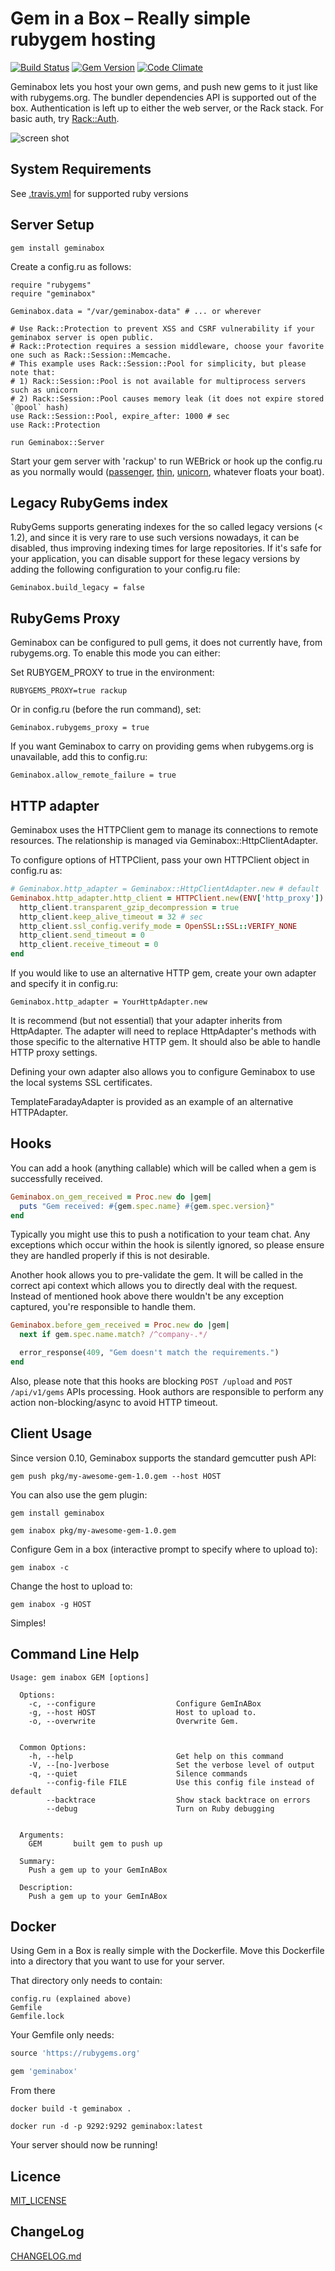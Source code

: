 # Gem in a Box – Really simple rubygem hosting
[![Build Status](https://secure.travis-ci.org/geminabox/geminabox.png)](http://travis-ci.org/geminabox/geminabox)
[![Gem Version](https://badge.fury.io/rb/geminabox.png)](http://badge.fury.io/rb/geminabox)
[![Code Climate](https://codeclimate.com/github/geminabox/geminabox/badges/gpa.svg)](https://codeclimate.com/github/geminabox/geminabox)

Geminabox lets you host your own gems, and push new gems to it just like with rubygems.org.
The bundler dependencies API is supported out of the box.
Authentication is left up to either the web server, or the Rack stack.
For basic auth, try [Rack::Auth](http://www.rubydoc.info/github/rack/rack/Rack/Auth/Basic).

![screen shot](http://pics.tomlea.co.uk/bbbba6/geminabox.png)

## System Requirements

See [.travis.yml](./.travis.yml) for supported ruby versions

## Server Setup

    gem install geminabox

Create a config.ru as follows:

    require "rubygems"
    require "geminabox"

    Geminabox.data = "/var/geminabox-data" # ... or wherever

    # Use Rack::Protection to prevent XSS and CSRF vulnerability if your geminabox server is open public.
    # Rack::Protection requires a session middleware, choose your favorite one such as Rack::Session::Memcache.
    # This example uses Rack::Session::Pool for simplicity, but please note that:
    # 1) Rack::Session::Pool is not available for multiprocess servers such as unicorn
    # 2) Rack::Session::Pool causes memory leak (it does not expire stored `@pool` hash)
    use Rack::Session::Pool, expire_after: 1000 # sec
    use Rack::Protection

    run Geminabox::Server

Start your gem server with 'rackup' to run WEBrick or hook up the config.ru as you normally would ([passenger](https://www.phusionpassenger.com/), [thin](http://code.macournoyer.com/thin/), [unicorn](https://bogomips.org/unicorn/), whatever floats your boat).

## Legacy RubyGems index

RubyGems supports generating indexes for the so called legacy versions (< 1.2), and since it is very rare to use such versions nowadays, it can be disabled, thus improving indexing times for large repositories. If it's safe for your application, you can disable support for these legacy versions by adding the following configuration to your config.ru file:

    Geminabox.build_legacy = false

## RubyGems Proxy

Geminabox can be configured to pull gems, it does not currently have, from rubygems.org. To enable this mode you can either:

Set RUBYGEM_PROXY to true in the environment:

    RUBYGEMS_PROXY=true rackup

Or in config.ru (before the run command), set:

    Geminabox.rubygems_proxy = true

If you want Geminabox to carry on providing gems when rubygems.org is unavailable, add this to config.ru:

    Geminabox.allow_remote_failure = true

## HTTP adapter

Geminabox uses the HTTPClient gem to manage its connections to remote resources.
The relationship is managed via Geminabox::HttpClientAdapter.

To configure options of HTTPClient, pass your own HTTPClient object in config.ru as:

```ruby
# Geminabox.http_adapter = Geminabox::HttpClientAdapter.new # default
Geminabox.http_adapter.http_client = HTTPClient.new(ENV['http_proxy']).tap do |http_client|
  http_client.transparent_gzip_decompression = true
  http_client.keep_alive_timeout = 32 # sec
  http_client.ssl_config.verify_mode = OpenSSL::SSL::VERIFY_NONE
  http_client.send_timeout = 0
  http_client.receive_timeout = 0
end
```

If you would like to use an alternative HTTP gem, create your own adapter
and specify it in config.ru:

    Geminabox.http_adapter = YourHttpAdapter.new

It is recommend (but not essential) that your adapter inherits from HttpAdapter.
The adapter will need to replace HttpAdapter's methods with those specific to
the alternative HTTP gem. It should also be able to handle HTTP proxy
settings.

Defining your own adapter also allows you to configure Geminabox to use the
local systems SSL certificates.

TemplateFaradayAdapter is provided as an example of an alternative HTTPAdapter.

## Hooks

You can add a hook (anything callable) which will be called when a gem is
successfully received.

```ruby
Geminabox.on_gem_received = Proc.new do |gem|
  puts "Gem received: #{gem.spec.name} #{gem.spec.version}"
end
```

Typically you might use this to push a notification to your team chat. Any
exceptions which occur within the hook is silently ignored, so please ensure they
are handled properly if this is not desirable.

Another hook allows you to pre-validate the gem. It will be called in the correct
api context which allows you to directly deal with the request. Instead of mentioned
hook above there wouldn't be any exception captured, you're responsible to handle them.

```ruby
Geminabox.before_gem_received = Proc.new do |gem|
  next if gem.spec.name.match? /^company-.*/

  error_response(409, "Gem doesn't match the requirements.")
end
```

Also, please note that this hooks are blocking `POST /upload` and `POST /api/v1/gems` APIs processing.
Hook authors are responsible to perform any action non-blocking/async to avoid HTTP timeout.

## Client Usage

Since version 0.10, Geminabox supports the standard gemcutter push API:

    gem push pkg/my-awesome-gem-1.0.gem --host HOST

You can also use the gem plugin:

    gem install geminabox

    gem inabox pkg/my-awesome-gem-1.0.gem

Configure Gem in a box (interactive prompt to specify where to upload to):

    gem inabox -c

Change the host to upload to:

    gem inabox -g HOST

Simples!

## Command Line Help

    Usage: gem inabox GEM [options]

      Options:
        -c, --configure                  Configure GemInABox
        -g, --host HOST                  Host to upload to.
        -o, --overwrite                  Overwrite Gem.


      Common Options:
        -h, --help                       Get help on this command
        -V, --[no-]verbose               Set the verbose level of output
        -q, --quiet                      Silence commands
            --config-file FILE           Use this config file instead of default
            --backtrace                  Show stack backtrace on errors
            --debug                      Turn on Ruby debugging


      Arguments:
        GEM       built gem to push up

      Summary:
        Push a gem up to your GemInABox

      Description:
        Push a gem up to your GemInABox

## Docker

Using Gem in a Box is really simple with the Dockerfile.  Move this Dockerfile into a directory that you want to use for your server.

That directory only needs to contain:

```
config.ru (explained above)
Gemfile
Gemfile.lock
```

Your Gemfile only needs:

```ruby
source 'https://rubygems.org'

gem 'geminabox'
```

From there

```
docker build -t geminabox .
```

```
docker run -d -p 9292:9292 geminabox:latest
```

Your server should now be running!

## Licence

[MIT_LICENSE](./MIT-LICENSE)

## ChangeLog

[CHANGELOG.md](./CHANGELOG.md)
